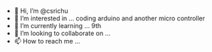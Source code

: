 - 👋 Hi, I’m @csrichu
- 👀 I’m interested in ... coding arduino and another micro controller
- 🌱 I’m currently learning ... 9th
- 💞️ I’m looking to collaborate on ...
- 📫 How to reach me ...

<!---
csrichu/csrichu is a ✨ special ✨ repository because its `README.md` (this file) appears on your GitHub profile.
You can click the Preview link to take a look at your changes.
--->
